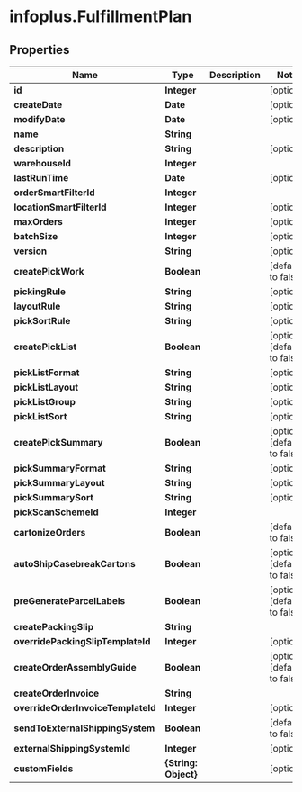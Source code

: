 # infoplus.FulfillmentPlan

## Properties
Name | Type | Description | Notes
------------ | ------------- | ------------- | -------------
**id** | **Integer** |  | [optional] 
**createDate** | **Date** |  | [optional] 
**modifyDate** | **Date** |  | [optional] 
**name** | **String** |  | 
**description** | **String** |  | [optional] 
**warehouseId** | **Integer** |  | 
**lastRunTime** | **Date** |  | [optional] 
**orderSmartFilterId** | **Integer** |  | 
**locationSmartFilterId** | **Integer** |  | [optional] 
**maxOrders** | **Integer** |  | [optional] 
**batchSize** | **Integer** |  | [optional] 
**version** | **String** |  | [optional] 
**createPickWork** | **Boolean** |  | [default to false]
**pickingRule** | **String** |  | [optional] 
**layoutRule** | **String** |  | [optional] 
**pickSortRule** | **String** |  | [optional] 
**createPickList** | **Boolean** |  | [optional] [default to false]
**pickListFormat** | **String** |  | [optional] 
**pickListLayout** | **String** |  | [optional] 
**pickListGroup** | **String** |  | [optional] 
**pickListSort** | **String** |  | [optional] 
**createPickSummary** | **Boolean** |  | [optional] [default to false]
**pickSummaryFormat** | **String** |  | [optional] 
**pickSummaryLayout** | **String** |  | [optional] 
**pickSummarySort** | **String** |  | [optional] 
**pickScanSchemeId** | **Integer** |  | 
**cartonizeOrders** | **Boolean** |  | [default to false]
**autoShipCasebreakCartons** | **Boolean** |  | [optional] [default to false]
**preGenerateParcelLabels** | **Boolean** |  | [optional] [default to false]
**createPackingSlip** | **String** |  | 
**overridePackingSlipTemplateId** | **Integer** |  | [optional] 
**createOrderAssemblyGuide** | **Boolean** |  | [optional] [default to false]
**createOrderInvoice** | **String** |  | 
**overrideOrderInvoiceTemplateId** | **Integer** |  | [optional] 
**sendToExternalShippingSystem** | **Boolean** |  | [default to false]
**externalShippingSystemId** | **Integer** |  | [optional] 
**customFields** | **{String: Object}** |  | [optional] 



